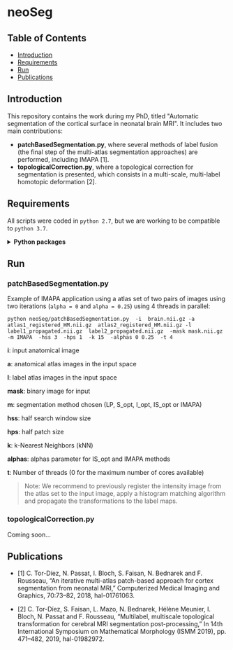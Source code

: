 # neoSeg

## Table of Contents

- [Introduction](#introduction)
- [Requirements](#requirements)
- [Run](#run)
- [Publications](#publications)

## Introduction

This repository contains the work during my PhD, titled "Automatic segmentation of the cortical surface in neonatal brain MRI". It includes two main contributions:

- **patchBasedSegmentation.py**, where several methods of label fusion (the final step of the multi-atlas segmentation approaches) are performed, including IMAPA [1].
- **topologicalCorrection.py**, where a topological correction for segmentation is presented, which consists in a multi-scale, multi-label homotopic deformation [2].

## Requirements

All scripts were coded in `python 2.7`, but we are working to be compatible to `python 3.7`.

<details>
<summary><b>Python packages</b></summary>

- argparse
- nibabel
- numpy
- scipy
- time
- itertools
- multiprocessing
- numba
- math
- random
- matplotlib
- skimage
- skfmm
</details>

## Run

### patchBasedSegmentation.py

Example of IMAPA application using a atlas set of two pairs of images using two iterations (`alpha = 0` and `alpha = 0.25`) using 4 threads in parallel:

```
python neoSeg/patchBasedSegmentation.py  -i  brain.nii.gz -a  atlas1_registered_HM.nii.gz  atlas2_registered_HM.nii.gz -l  label1_propagated.nii.gz  label2_propagated.nii.gz  -mask mask.nii.gz  -m IMAPA  -hss 3  -hps 1  -k 15  -alphas 0 0.25  -t 4
```

**i**: input anatomical image

**a**: anatomical atlas images in the input space

**l**: label atlas images in the input space

**mask**: binary image for input

**m**: segmentation method chosen (LP, S_opt, I_opt, IS_opt or IMAPA)

**hss**: half search window size

**hps**: half patch size

**k**: k-Nearest Neighbors (kNN)

**alphas**: alphas parameter for IS_opt and IMAPA methods

**t**: Number of threads (0 for the maximum number of cores available)

> Note: We recommend to previously register the intensity image from the atlas set to the input image, apply a histogram matching algorithm and propagate the transformations to the label maps.

### topologicalCorrection.py

Coming soon...

## Publications

- [1] C. Tor-Díez, N. Passat, I. Bloch, S. Faisan, N. Bednarek and F. Rousseau, “An iterative multi-atlas patch-based approach for cortex segmentation from neonatal MRI,” Computerized Medical Imaging and Graphics, 70:73–82, 2018, hal-01761063.

- [2] C. Tor-Díez, S. Faisan, L. Mazo, N. Bednarek, Hélène Meunier, I. Bloch, N. Passat and F. Rousseau, “Multilabel, multiscale topological transformation for cerebral MRI segmentation post-processing,” In 14th International Symposium on Mathematical Morphology (ISMM 2019), pp. 471–482, 2019, hal-01982972.
